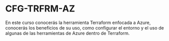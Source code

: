 # CFG-TRFRM-AZ
En este curso conocerás la herramienta Terraform enfocada a Azure, conocerás los beneficios de su uso, como configurar el entorno y el uso de algunas de las herramientas de Azure dentro de Terraform.
